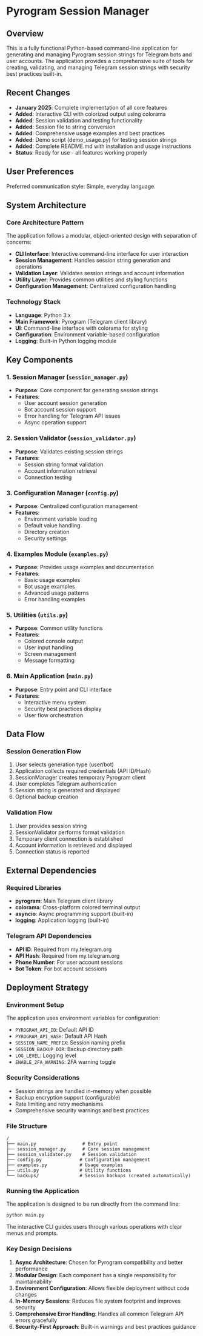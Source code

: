 # Pyrogram Session Manager

## Overview

This is a fully functional Python-based command-line application for generating and managing Pyrogram session strings for Telegram bots and user accounts. The application provides a comprehensive suite of tools for creating, validating, and managing Telegram session strings with security best practices built-in.

## Recent Changes

- **January 2025**: Complete implementation of all core features
- **Added**: Interactive CLI with colorized output using colorama
- **Added**: Session validation and testing functionality
- **Added**: Session file to string conversion
- **Added**: Comprehensive usage examples and best practices
- **Added**: Demo script (demo_usage.py) for testing session strings
- **Added**: Complete README.md with installation and usage instructions
- **Status**: Ready for use - all features working properly

## User Preferences

Preferred communication style: Simple, everyday language.

## System Architecture

### Core Architecture Pattern
The application follows a modular, object-oriented design with separation of concerns:

- **CLI Interface**: Interactive command-line interface for user interaction
- **Session Management**: Handles session string generation and operations
- **Validation Layer**: Validates session strings and account information
- **Utility Layer**: Provides common utilities and styling functions
- **Configuration Management**: Centralized configuration handling

### Technology Stack
- **Language**: Python 3.x
- **Main Framework**: Pyrogram (Telegram client library)
- **UI**: Command-line interface with colorama for styling
- **Configuration**: Environment variable-based configuration
- **Logging**: Built-in Python logging module

## Key Components

### 1. Session Manager (`session_manager.py`)
- **Purpose**: Core component for generating session strings
- **Features**:
  - User account session generation
  - Bot account session support
  - Error handling for Telegram API issues
  - Async operation support

### 2. Session Validator (`session_validator.py`)
- **Purpose**: Validates existing session strings
- **Features**:
  - Session string format validation
  - Account information retrieval
  - Connection testing

### 3. Configuration Manager (`config.py`)
- **Purpose**: Centralized configuration management
- **Features**:
  - Environment variable loading
  - Default value handling
  - Directory creation
  - Security settings

### 4. Examples Module (`examples.py`)
- **Purpose**: Provides usage examples and documentation
- **Features**:
  - Basic usage examples
  - Bot usage examples
  - Advanced usage patterns
  - Error handling examples

### 5. Utilities (`utils.py`)
- **Purpose**: Common utility functions
- **Features**:
  - Colored console output
  - User input handling
  - Screen management
  - Message formatting

### 6. Main Application (`main.py`)
- **Purpose**: Entry point and CLI interface
- **Features**:
  - Interactive menu system
  - Security best practices display
  - User flow orchestration

## Data Flow

### Session Generation Flow
1. User selects generation type (user/bot)
2. Application collects required credentials (API ID/Hash)
3. SessionManager creates temporary Pyrogram client
4. User completes Telegram authentication
5. Session string is generated and displayed
6. Optional backup creation

### Validation Flow
1. User provides session string
2. SessionValidator performs format validation
3. Temporary client connection is established
4. Account information is retrieved and displayed
5. Connection status is reported

## External Dependencies

### Required Libraries
- **pyrogram**: Main Telegram client library
- **colorama**: Cross-platform colored terminal output
- **asyncio**: Async programming support (built-in)
- **logging**: Application logging (built-in)

### Telegram API Dependencies
- **API ID**: Required from my.telegram.org
- **API Hash**: Required from my.telegram.org
- **Phone Number**: For user account sessions
- **Bot Token**: For bot account sessions

## Deployment Strategy

### Environment Setup
The application uses environment variables for configuration:
- `PYROGRAM_API_ID`: Default API ID
- `PYROGRAM_API_HASH`: Default API Hash
- `SESSION_NAME_PREFIX`: Session naming prefix
- `SESSION_BACKUP_DIR`: Backup directory path
- `LOG_LEVEL`: Logging level
- `ENABLE_2FA_WARNING`: 2FA warning toggle

### Security Considerations
- Session strings are handled in-memory when possible
- Backup encryption support (configurable)
- Rate limiting and retry mechanisms
- Comprehensive security warnings and best practices

### File Structure
```
/
├── main.py                 # Entry point
├── session_manager.py      # Core session management
├── session_validator.py    # Session validation
├── config.py              # Configuration management
├── examples.py            # Usage examples
├── utils.py               # Utility functions
└── backups/               # Session backups (created automatically)
```

### Running the Application
The application is designed to be run directly from the command line:
```bash
python main.py
```

The interactive CLI guides users through various operations with clear menus and prompts.

### Key Design Decisions

1. **Async Architecture**: Chosen for Pyrogram compatibility and better performance
2. **Modular Design**: Each component has a single responsibility for maintainability
3. **Environment Configuration**: Allows flexible deployment without code changes
4. **In-Memory Sessions**: Reduces file system footprint and improves security
5. **Comprehensive Error Handling**: Handles all common Telegram API errors gracefully
6. **Security-First Approach**: Built-in warnings and best practices guidance